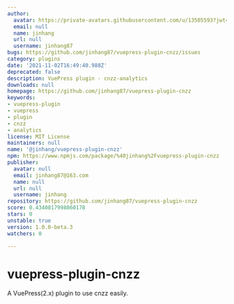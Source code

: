 ```yaml
---
author:
  avatar: https://private-avatars.githubusercontent.com/u/13505593?jwt=eyJhbGciOiJIUzI1NiIsInR5cCI6IkpXVCJ9.eyJpc3MiOiJnaXRodWIuY29tIiwiYXVkIjoicmF3LmdpdGh1YnVzZXJjb250ZW50LmNvbSIsImtleSI6ImtleTEiLCJleHAiOjE3MzQ2NTUyMDAsIm5iZiI6MTczNDY1NDAwMCwicGF0aCI6Ii91LzEzNTA1NTkzIn0.tNG7_sUfzE_zA6CRC-0cSy9q_TFR5ZrfR_lhaxk8_wc&v=4
  email: null
  name: jinhang
  url: null
  username: jinhang87
bugs: https://github.com/jinhang87/vuepress-plugin-cnzz/issues
category: plugins
date: '2021-11-02T16:49:40.988Z'
deprecated: false
description: VuePress plugin - cnzz-analytics
downloads: null
homepage: https://github.com/jinhang87/vuepress-plugin-cnzz
keywords:
- vuepress-plugin
- vuepress
- plugin
- cnzz
- analytics
license: MIT License
maintainers: null
name: '@jinhang/vuepress-plugin-cnzz'
npm: https://www.npmjs.com/package/%40jinhang%2Fvuepress-plugin-cnzz
publisher:
  avatar: null
  email: jinhang87@163.com
  name: null
  url: null
  username: jinhang
repository: https://github.com/jinhang87/vuepress-plugin-cnzz
score: 0.4340817998860178
stars: 0
unstable: true
version: 1.0.0-beta.3
watchers: 0

---
```


# vuepress-plugin-cnzz
A VuePress(2.x) plugin to use cnzz easily.
